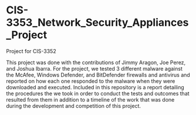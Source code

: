 # CIS-3353_Network_Security_Appliances_Project
Project for CIS-3352

This project was done with the contributions of Jimmy Aragon, Joe Perez, and Joshua Ibarra. For the project, we tested 3 different malware against the McAfee, Windows Defender, and BitDefender firewalls and antivirus and reported on how each one responded to the malware when they were downloaded and executed. Included in this repository is a report detailing the procedures the we took in order to conduct the tests and outcomes that resulted from them in addition to a timeline of the work that was done during the development and competition of this project.

